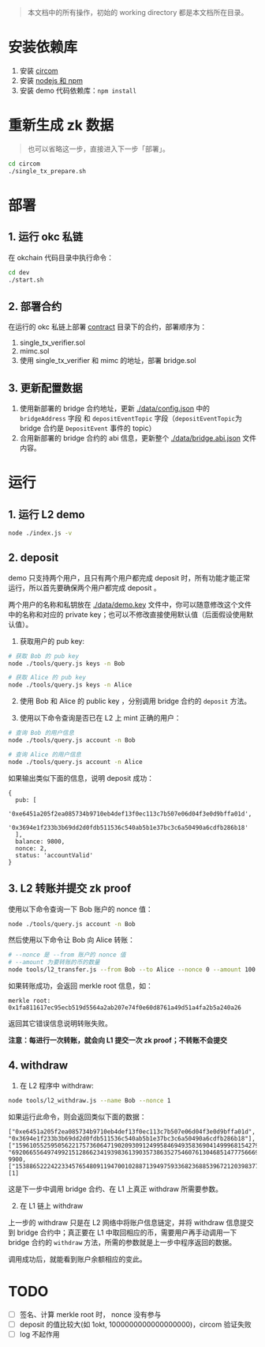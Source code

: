 > 本文档中的所有操作，初始的 working directory 都是本文档所在目录。

# 安装依赖库
1. 安装 [circom](https://docs.circom.io/getting-started/installation/)
2. 安装 [nodejs 和 npm](https://docs.npmjs.com/downloading-and-installing-node-js-and-npm)
3. 安装 demo 代码依赖库：`npm install`


# 重新生成 zk 数据
> 也可以省略这一步，直接进入下一步「部署」。
```sh
cd circom
./single_tx_prepare.sh
```


# 部署

## 1. 运行 okc 私链
在 okchain 代码目录中执行命令：
```sh
cd dev
./start.sh
```

## 2. 部署合约
在运行的 okc 私链上部署 [contract](./contract) 目录下的合约，部署顺序为：
1. single_tx_verifier.sol
2. mimc.sol
3. 使用 single_tx_verifier 和 mimc 的地址，部署 bridge.sol

## 3. 更新配置数据
1. 使用新部署的 bridge 合约地址，更新 [./data/config.json](./data/config.json) 中的 `bridgeAddress` 字段 和 `depositEventTopic` 字段（`depositEventTopic`为 bridge 合约是 `DepositEvent` 事件的 topic）
2. 合用新部署的 bridge 合约的 abi 信息，更新整个 [./data/bridge.abi.json](./data/bridge.abi.json) 文件内容。


# 运行

## 1. 运行 L2 demo
```sh
node ./index.js -v
```

## 2. deposit
demo 只支持两个用户，且只有两个用户都完成 deposit 时，所有功能才能正常运行，所以首先要确保两个用户都完成 deposit 。

两个用户的名称和私钥放在 [./data/demo.key](./data/demo.key) 文件中，你可以随意修改这个文件中的名称和对应的 private key；也可以不修改直接使用默认值（后面假设使用默认值）。

1. 获取用户的 pub key:
```sh
# 获取 Bob 的 pub key
node ./tools/query.js keys -n Bob

# 获取 Alice 的 pub key
node ./tools/query.js keys -n Alice
```

2. 使用 Bob 和 Alice 的 public key ，分别调用 bridge 合约的 `deposit` 方法。

3. 使用以下命令查询是否已在 L2 上 mint 正确的用户：
```sh
# 查询 Bob 的用户信息
node ./tools/query.js account -n Bob

# 查询 Alice 的用户信息
node ./tools/query.js account -n Alice
```
如果输出类似下面的信息，说明 deposit 成功：
```
{
  pub: [
    '0xe6451a205f2ea085734b9710eb4def13f0ec113c7b507e06d04f3e0d9bffa01d',
    '0x3694e1f233b3b69dd2d0fdb511536c540ab5b1e37bc3c6a50490a6cdfb286b18'
  ],
  balance: 9800,
  nonce: 2,
  status: 'accountValid'
}
```

## 3. L2 转账并提交 zk proof
使用以下命令查询一下 Bob 账户的 nonce 值：
```sh
node ./tools/query.js account -n Bob
```

然后使用以下命令让 Bob 向 Alice 转账：
```sh
# --nonce 是 --from 账户的 nonce 值
# --amount 为要转账的币的数量
node tools/l2_transfer.js --from Bob --to Alice --nonce 0 --amount 100
```

如果转账成功，会返回 merkle root 信息，如：
```
merkle root: 0x1fa811617ec95ecb519d5564a2ab207e74f0e60d8761a49d51a4fa2b5a240a26
```
返回其它错误信息说明转账失败。

**注意：每进行一次转账，就会向 L1 提交一次 zk proof；不转账不会提交**

## 4. withdraw

1. 在 L2 程序中 withdraw:
```sh
node tools/l2_withdraw.js --name Bob --nonce 1   
```
如果运行此命令，则会返回类似下面的数据：
```
["0xe6451a205f2ea085734b9710eb4def13f0ec113c7b507e06d04f3e0d9bffa01d", "0x3694e1f233b3b69dd2d0fdb511536c540ab5b1e37bc3c6a50490a6cdfb286b18"], ["15961055259505622175736064719020930912499584694935836904149996815427968374789", "692066556497499215128662341939836139035738635275460761304685147775666960751"], 9900, ["1538865222422334576548091194700102887139497593368236885396721203983774417186"], [1]
```
这是下一步中调用 bridge 合约、在 L1 上真正 withdraw 所需要参数。

2. 在 L1 链上 withdraw

上一步的 withdraw 只是在 L2 网络中将账户信息链定，并将 withdraw 信息提交到 bridge 合约中；真正要在 L1 中取回相应的币，需要用户再手动调用一下 bridge 合约的 `withdraw` 方法，所需的参数就是上一步中程序返回的数据。

调用成功后，就能看到账户余额相应的变此。


# TODO
- [ ] 签名、计算 merkle root 时， nonce 没有参与
- [ ] deposit 的值比较大(如 1okt, 1000000000000000000)，circom 验证失败
- [ ] log 不起作用
